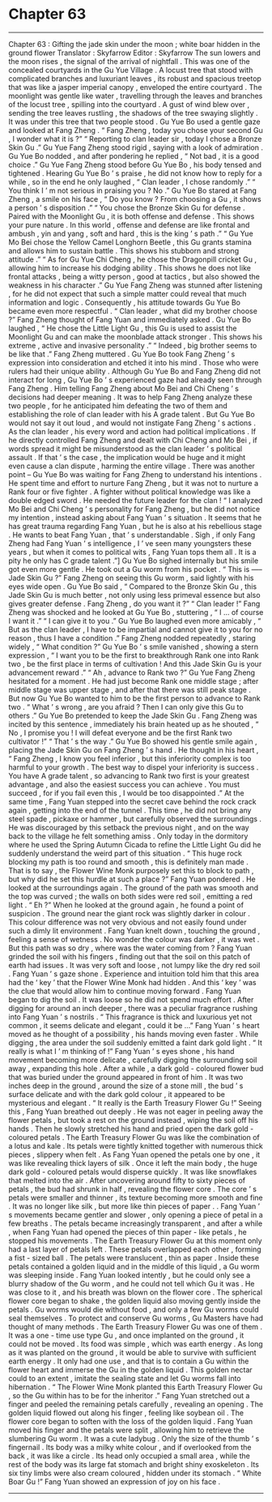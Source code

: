 
# Chapter 63


---

Chapter 63 : Gifting the jade skin under the moon ; white boar hidden in the ground flower
Translator :
Skyfarrow
Editor :
Skyfarrow
The sun lowers and the moon rises , the signal of the arrival of nightfall .
This was one of the concealed courtyards in the Gu Yue Village .
A locust tree that stood with complicated branches and luxuriant leaves , its robust and spacious treetop that was like a jasper imperial canopy , enveloped the entire courtyard .
The moonlight was gentle like water , travelling through the leaves and branches of the locust tree , spilling into the courtyard .
A gust of wind blew over , sending the tree leaves rustling , the shadows of the tree swaying slightly .
It was under this tree that two people stood .
Gu Yue Bo used a gentle gaze and looked at Fang Zheng . “ Fang Zheng , today you chose your second Gu , I wonder what it is ?”
“ Reporting to clan leader sir , today I chose a Bronze Skin Gu .” Gu Yue Fang Zheng stood rigid , saying with a look of admiration .
Gu Yue Bo nodded , and after pondering he replied , “ Not bad , it is a good choice .”
Gu Yue Fang Zheng stood before Gu Yue Bo , his body tensed and tightened . Hearing Gu Yue Bo ’ s praise , he did not know how to reply for a while , so in the end he only laughed , “ Clan leader , I chose randomly .”
“ You think I ’ m not serious in praising you ? No .” Gu Yue Bo stared at Fang Zheng , a smile on his face , “ Do you know ? From choosing a Gu , it shows a person ’ s disposition .”
“ You chose the Bronze Skin Gu for defense . Paired with the Moonlight Gu , it is both offense and defense . This shows your pure nature . In this world , offense and defense are like frontal and ambush , yin and yang , soft and hard , this is the king ’ s path .”
“ Gu Yue Mo Bei chose the Yellow Camel Longhorn Beetle , this Gu grants stamina and allows him to sustain battle . This shows his stubborn and strong attitude .”
“ As for Gu Yue Chi Cheng , he chose the Dragonpill cricket Gu , allowing him to increase his dodging ability . This shows he does not like frontal attacks , being a witty person , good at tactics , but also showed the weakness in his character .”
Gu Yue Fang Zheng was stunned after listening , for he did not expect that such a simple matter could reveal that much information and logic .
Consequently , his attitude towards Gu Yue Bo became even more respectful .
“ Clan leader , what did my brother choose ?” Fang Zheng thought of Fang Yuan and immediately asked .
Gu Yue Bo laughed , “ He chose the Little Light Gu , this Gu is used to assist the Moonlight Gu and can make the moonblade attack stronger . This shows his extreme , active and invasive personality .”
“ Indeed , big brother seems to be like that .” Fang Zheng muttered .
Gu Yue Bo took Fang Zheng ’ s expression into consideration and etched it into his mind .
Those who were rulers had their unique ability . Although Gu Yue Bo and Fang Zheng did not interact for long , Gu Yue Bo ’ s experienced gaze had already seen through Fang Zheng .
Him telling Fang Zheng about Mo Bei and Chi Cheng ’ s decisions had deeper meaning .
It was to help Fang Zheng analyze these two people , for he anticipated him defeating the two of them and establishing the role of clan leader with his A grade talent .
But Gu Yue Bo would not say it out loud , and would not instigate Fang Zheng ’ s actions .
As the clan leader , his every word and action had political implications . If he directly controlled Fang Zheng and dealt with Chi Cheng and Mo Bei , if words spread it might be misunderstood as the clan leader ’ s political assault . If that ’ s the case , the implication would be huge and it might even cause a clan dispute , harming the entire village .
There was another point – Gu Yue Bo was waiting for Fang Zheng to understand his intentions . He spent time and effort to nurture Fang Zheng , but it was not to nurture a Rank four or five fighter . A fighter without political knowledge was like a double edged sword . He needed the future leader for the clan !
“ I analyzed Mo Bei and Chi Cheng ’ s personality for Fang Zheng , but he did not notice my intention , instead asking about Fang Yuan ’ s situation . It seems that he has great trauma regarding Fang Yuan , but he is also at his rebellious stage . He wants to beat Fang Yuan , that ’ s understandable . Sigh , if only Fang Zheng had Fang Yuan ’ s intelligence , I ’ ve seen many youngsters these years , but when it comes to political wits , Fang Yuan tops them all . It is a pity he only has C grade talent .”]
Gu Yue Bo sighed internally but his smile got even more gentle .
He took out a Gu worm from his pocket .
“ This is —– Jade Skin Gu ?” Fang Zheng on seeing this Gu worm , said lightly with his eyes wide open .
Gu Yue Bo said , “ Compared to the Bronze Skin Gu , this Jade Skin Gu is much better , not only using less primeval essence but also gives greater defense . Fang Zheng , do you want it ?”
“ Clan leader !” Fang Zheng was shocked and he looked at Gu Yue Bo , stuttering , “ I … of course I want it .”
“ I can give it to you .” Gu Yue Bo laughed even more amicably , “ But as the clan leader , I have to be impartial and cannot give it to you for no reason , thus I have a condition .”
Fang Zheng nodded repeatedly , staring widely , “ What condition ?”
Gu Yue Bo ’ s smile vanished , showing a stern expression , “ I want you to be the first to breakthrough Rank one into Rank two , be the first place in terms of cultivation ! And this Jade Skin Gu is your advancement reward .”
“ Ah , advance to Rank two ?” Gu Yue Fang Zheng hesitated for a moment . He had just become Rank one middle stage ; after middle stage was upper stage , and after that there was still peak stage .
But now Gu Yue Bo wanted to him to be the first person to advance to Rank two .
“ What ’ s wrong , are you afraid ? Then I can only give this Gu to others .” Gu Yue Bo pretended to keep the Jade Skin Gu .
Fang Zheng was incited by this sentence , immediately his brain heated up as he shouted , “ No , I promise you ! I will defeat everyone and be the first Rank two cultivator !”
“ That ’ s the way .” Gu Yue Bo showed his gentle smile again , placing the Jade Skin Gu on Fang Zheng ’ s hand .
He thought in his heart , “ Fang Zheng , I know you feel inferior , but this inferiority complex is too harmful to your growth . The best way to dispel your inferiority is success . You have A grade talent , so advancing to Rank two first is your greatest advantage , and also the easiest success you can achieve . You must succeed , for if you fail even this , I would be too disappointed .”
At the same time , Fang Yuan stepped into the secret cave behind the rock crack again , getting into the end of the tunnel .
This time , he did not bring any steel spade , pickaxe or hammer , but carefully observed the surroundings . He was discouraged by this setback the previous night , and on the way back to the village he felt something amiss .
Only today in the dormitory where he used the Spring Autumn Cicada to refine the Little Light Gu did he suddenly understand the weird part of this situation .
“ This huge rock blocking my path is too round and smooth , this is definitely man made . That is to say , the Flower Wine Monk purposely set this to block to path , but why did he set this hurdle at such a place ?” Fang Yuan pondered .
He looked at the surroundings again .
The ground of the path was smooth and the top was curved ; the walls on both sides were red soil , emitting a red light .
“ Eh ?” When he looked at the ground again , he found a point of suspicion .
The ground near the giant rock was slightly darker in colour . This colour difference was not very obvious and not easily found under such a dimly lit environment .
Fang Yuan knelt down , touching the ground , feeling a sense of wetness .
No wonder the colour was darker , it was wet .
But this path was so dry , where was the water coming from ?
Fang Yuan grinded the soil with his fingers , finding out that the soil on this patch of earth had issues . It was very soft and loose , not lumpy like the dry red soil .
Fang Yuan ’ s gaze shone . Experience and intuition told him that this area had the ‘ key ’ that the Flower Wine Monk had hidden .
And this ‘ key ’ was the clue that would allow him to continue moving forward .
Fang Yuan began to dig the soil . It was loose so he did not spend much effort .
After digging for around an inch deeper , there was a peculiar fragrance rushing into Fang Yuan ’ s nostrils .
“ This fragrance is thick and luxurious yet not common , it seems delicate and elegant , could it be …” Fang Yuan ’ s heart moved as he thought of a possibility , his hands moving even faster .
While digging , the area under the soil suddenly emitted a faint dark gold light .
“ It really is what I ’ m thinking of !” Fang Yuan ’ s eyes shone , his hand movement becoming more delicate , carefully digging the surrounding soil away , expanding this hole .
After a while , a dark gold - coloured flower bud that was buried under the ground appeared in front of him .
It was two inches deep in the ground , around the size of a stone mill , the bud ’ s surface delicate and with the dark gold colour , it appeared to be mysterious and elegant .
“ It really is the Earth Treasury Flower Gu !” Seeing this , Fang Yuan breathed out deeply .
He was not eager in peeling away the flower petals , but took a rest on the ground instead , wiping the soil off his hands . Then he slowly stretched his hand and pried open the dark gold - coloured petals .
The Earth Treasury Flower Gu was like the combination of a lotus and kale . Its petals were tightly knitted together with numerous thick pieces , slippery when felt . As Fang Yuan opened the petals one by one , it was like revealing thick layers of silk .
Once it left the main body , the huge dark gold - coloured petals would disperse quickly . It was like snowflakes that melted into the air .
After uncovering around fifty to sixty pieces of petals , the bud had shrunk in half , revealing the flower core .
The core ’ s petals were smaller and thinner , its texture becoming more smooth and fine . It was no longer like silk , but more like thin pieces of paper . .
Fang Yuan ’ s movements became gentler and slower , only opening a piece of petal in a few breaths .
The petals became increasingly transparent , and after a while , when Fang Yuan had opened the pieces of thin paper - like petals , he stopped his movements .
The Earth Treasury Flower Gu at this moment only had a last layer of petals left .
These petals overlapped each other , forming a fist - sized ball .
The petals were translucent , thin as paper . Inside these petals contained a golden liquid and in the middle of this liquid , a Gu worm was sleeping inside .
Fang Yuan looked intently , but he could only see a blurry shadow of the Gu worm , and he could not tell which Gu it was .
He was close to it , and his breath was blown on the flower core . The spherical flower core began to shake , the golden liquid also moving gently inside the petals .
Gu worms would die without food , and only a few Gu worms could seal themselves . To protect and conserve Gu worms , Gu Masters have had thought of many methods .
The Earth Treasury Flower Gu was one of them .
It was a one - time use type Gu , and once implanted on the ground , it could not be moved .
Its food was simple , which was earth energy . As long as it was planted on the ground , it would be able to survive with sufficient earth energy .
It only had one use , and that is to contain a Gu within the flower heart and immerse the Gu in the golden liquid .
This golden nectar could to an extent , imitate the sealing state and let Gu worms fall into hibernation .
“ The Flower Wine Monk planted this Earth Treasury Flower Gu , so the Gu within has to be for the inheritor .” Fang Yuan stretched out a finger and peeled the remaining petals carefully , revealing an opening .
The golden liquid flowed out along his finger , feeling like soybean oil .
The flower core began to soften with the loss of the golden liquid . Fang Yuan moved his finger and the petals were split , allowing him to retrieve the slumbering Gu worm .
It was a cute ladybug . Only the size of the thumb ’ s fingernail .
Its body was a milky white colour , and if overlooked from the back , it was like a circle .
Its head only occupied a small area , while the rest of the body was its large fat stomach and bright shiny exoskeleton .
Its six tiny limbs were also cream coloured , hidden under its stomach .
“ White Boar Gu !” Fang Yuan showed an expression of joy on his face .

---

